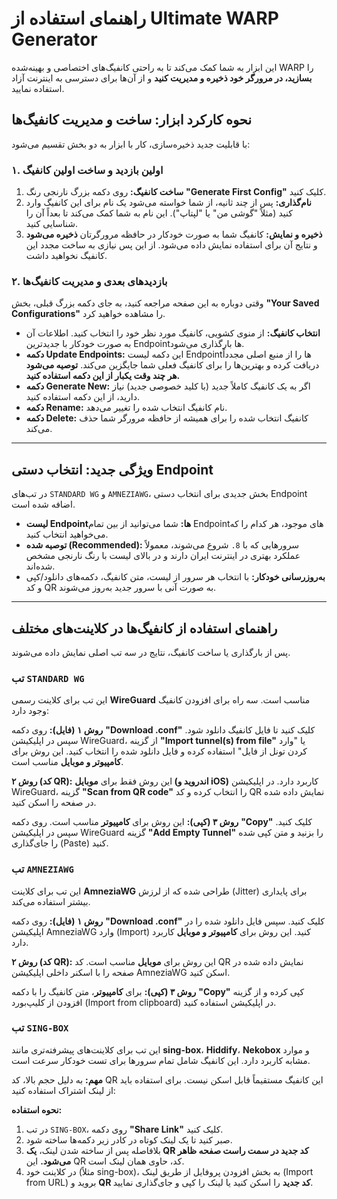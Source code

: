 # راهنمای استفاده از Ultimate WARP Generator

این ابزار به شما کمک می‌کند تا به راحتی کانفیگ‌های اختصاصی و بهینه‌شده WARP را **بسازید، در مرورگر خود ذخیره و مدیریت کنید** و از آن‌ها برای دسترسی به اینترنت آزاد استفاده نمایید.

## نحوه کارکرد ابزار: ساخت و مدیریت کانفیگ‌ها

با قابلیت جدید ذخیره‌سازی، کار با ابزار به دو بخش تقسیم می‌شود:

### ۱. اولین بازدید و ساخت اولین کانفیگ

1.  **ساخت کانفیگ:** روی دکمه بزرگ نارنجی رنگ **"Generate First Config"** کلیک کنید.
2.  **نام‌گذاری:** پس از چند ثانیه، از شما خواسته می‌شود یک نام برای این کانفیگ وارد کنید (مثلاً "گوشی من" یا "لپتاپ"). این نام به شما کمک می‌کند تا بعداً آن را شناسایی کنید.
3.  **ذخیره و نمایش:** کانفیگ شما به صورت خودکار در حافظه مرورگرتان **ذخیره می‌شود** و نتایج آن برای استفاده نمایش داده می‌شود. از این پس نیازی به ساخت مجدد این کانفیگ نخواهید داشت.

### ۲. بازدیدهای بعدی و مدیریت کانفیگ‌ها

وقتی دوباره به این صفحه مراجعه کنید، به جای دکمه بزرگ قبلی، بخش **"Your Saved Configurations"** را مشاهده خواهید کرد.

*   **انتخاب کانفیگ:** از منوی کشویی، کانفیگ مورد نظر خود را انتخاب کنید. اطلاعات آن به صورت خودکار با جدیدترین Endpointها بارگذاری می‌شود.
*   **دکمه Update Endpoints:** این دکمه لیست Endpointها را از منبع اصلی مجدداً دریافت کرده و بهترین‌ها را برای کانفیگ فعلی شما جایگزین می‌کند. **توصیه می‌شود هر چند وقت یکبار از این دکمه استفاده کنید.**
*   **دکمه Generate New:** اگر به یک کانفیگ کاملاً جدید (با کلید خصوصی جدید) نیاز دارید، از این دکمه استفاده کنید.
*   **دکمه Rename:** نام کانفیگ انتخاب شده را تغییر می‌دهد.
*   **دکمه Delete:** کانفیگ انتخاب شده را برای همیشه از حافظه مرورگر شما حذف می‌کند.

---

## ویژگی جدید: انتخاب دستی Endpoint

در تب‌های `STANDARD WG` و `AMNEZIAWG`، بخش جدیدی برای انتخاب دستی Endpoint اضافه شده است.

*   **لیست Endpointها:** شما می‌توانید از بین تمام Endpointهای موجود، هر کدام را که می‌خواهید انتخاب کنید.
*   **توصیه شده (Recommended):** سرورهایی که با `8.` شروع می‌شوند، معمولاً عملکرد بهتری در اینترنت ایران دارند و در بالای لیست با رنگ نارنجی مشخص شده‌اند.
*   **به‌روزرسانی خودکار:** با انتخاب هر سرور از لیست، متن کانفیگ، دکمه‌های دانلود/کپی و کد QR به صورت آنی با سرور جدید به‌روز می‌شوند.

---

## راهنمای استفاده از کانفیگ‌ها در کلاینت‌های مختلف

پس از بارگذاری یا ساخت کانفیگ، نتایج در سه تب اصلی نمایش داده می‌شوند.

### تب `STANDARD WG`

این تب برای کلاینت رسمی **WireGuard** مناسب است. سه راه برای افزودن کانفیگ وجود دارد:

**روش ۱ (فایل):** روی دکمه **"Download .conf"** کلیک کنید تا فایل کانفیگ دانلود شود. سپس در اپلیکیشن WireGuard، از گزینه **"Import tunnel(s) from file"** یا "وارد کردن تونل از فایل" استفاده کرده و فایل دانلود شده را انتخاب کنید. این روش برای **کامپیوتر و موبایل** مناسب است.

**روش ۲ (کد QR):** این روش فقط برای **موبایل (اندروید و iOS)** کاربرد دارد. در اپلیکیشن WireGuard، گزینه **"Scan from QR code"** را انتخاب کرده و کد QR نمایش داده شده در صفحه را اسکن کنید.

**روش ۳ (کپی):** این روش برای **کامپیوتر** مناسب است. روی دکمه **"Copy"** کلیک کنید. سپس در اپلیکیشن WireGuard گزینه **"Add Empty Tunnel"** را بزنید و متن کپی شده را جای‌گذاری (Paste) کنید.

### تب `AMNEZIAWG`

این تب برای کلاینت **AmneziaWG** طراحی شده که از لرزش (Jitter) برای پایداری بیشتر استفاده می‌کند.

**روش ۱ (فایل):** روی دکمه **"Download .conf"** کلیک کنید. سپس فایل دانلود شده را در اپلیکیشن AmneziaWG وارد (Import) کنید. این روش برای **کامپیوتر و موبایل** کاربرد دارد.

**روش ۲ (کد QR):** این روش برای **موبایل** مناسب است. کد QR نمایش داده شده در صفحه را با اسکنر داخلی اپلیکیشن AmneziaWG اسکن کنید.

**روش ۳ (کپی):** برای **کامپیوتر**، متن کانفیگ را با دکمه **"Copy"** کپی کرده و از گزینه افزودن از کلیپ‌بورد (Import from clipboard) در اپلیکیشن استفاده کنید.

### تب `SING-BOX`

این تب برای کلاینت‌های پیشرفته‌تری مانند **sing-box**، **Hiddify**، **Nekobox** و موارد مشابه کاربرد دارد. این کانفیگ شامل تمام سرورها برای تست خودکار سرعت است.

**مهم:** به دلیل حجم بالا، کد QR این کانفیگ مستقیماً قابل اسکن نیست. برای استفاده باید از لینک اشتراک استفاده کنید:

**نحوه استفاده:**

1.  در تب `SING-BOX`، روی دکمه **"Share Link"** کلیک کنید.
2.  صبر کنید تا یک لینک کوتاه در کادر زیر دکمه‌ها ساخته شود.
3.  بلافاصله پس از ساخته شدن لینک، **یک QR کد جدید در سمت راست صفحه ظاهر می‌شود.** این QR کد، حاوی همان لینک است.
4.  در کلاینت خود (مثلاً sing-box)، به بخش افزودن پروفایل از طریق لینک (Import from URL) بروید و **QR کد جدید** را اسکن کنید یا لینک را کپی و جای‌گذاری نمایید.
